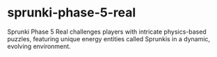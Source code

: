 # sprunki-phase-5-real
Sprunki Phase 5 Real challenges players with intricate physics-based puzzles, featuring unique energy entities called Sprunkis in a dynamic, evolving environment.
